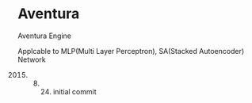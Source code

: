 # Aventura
Aventura Engine

Applcable to MLP(Multi Layer Perceptron), SA(Stacked Autoencoder) Network

2015. 8. 24. initial commit
